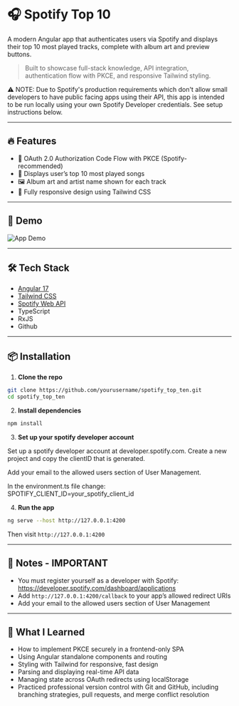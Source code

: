 # 🎧 Spotify Top 10

A modern Angular app that authenticates users via Spotify and displays their top 10 most played tracks, complete with album art and preview buttons.

> Built to showcase full-stack knowledge, API integration, authentication flow with PKCE, and responsive Tailwind styling. 

⚠️ NOTE: Due to Spotify's production requirements which don't allow small developers to have public facing apps using their API, this app is intended to be run locally using your own Spotify Developer credentials. See setup instructions below.

---

## 🔥 Features

- 🔐 OAuth 2.0 Authorization Code Flow with PKCE (Spotify-recommended)
- 🎵 Displays user’s top 10 most played songs
- 🖼 Album art and artist name shown for each track
- 🌙 Fully responsive design using Tailwind CSS

---

## 🚀 Demo

![App Demo](./assets/demo.gif)

---

## 🛠 Tech Stack

- [Angular 17](https://angular.io/)
- [Tailwind CSS](https://tailwindcss.com/)
- [Spotify Web API](https://developer.spotify.com/documentation/web-api/)
- TypeScript
- RxJS
- Github

---

## 📦 Installation

1. **Clone the repo**

```bash
git clone https://github.com/yourusername/spotify_top_ten.git
cd spotify_top_ten
```

2. **Install dependencies**

```bash
npm install
```

3. **Set up your spotify developer account**

Set up a spotify developer account at developer.spotify.com.
Create a new project and copy the clientID that is generated.

Add your email to the allowed users section of User Management.

In the environment.ts file change:
SPOTIFY_CLIENT_ID=your_spotify_client_id


4. **Run the app**

```bash
ng serve --host http://127.0.0.1:4200
```

Then visit `http://127.0.0.1:4200`

---

## 📝 Notes - IMPORTANT

- You must register yourself as a developer with Spotify: https://developer.spotify.com/dashboard/applications
- Add `http://127.0.0.1:4200/callback` to your app’s allowed redirect URIs
- Add your email to the allowed users section of User Management


---

## 🧠 What I Learned

- How to implement PKCE securely in a frontend-only SPA
- Using Angular standalone components and routing
- Styling with Tailwind for responsive, fast design
- Parsing and displaying real-time API data
- Managing state across OAuth redirects using localStorage
- Practiced professional version control with Git and GitHub, including branching strategies, pull requests, and merge conflict resolution


